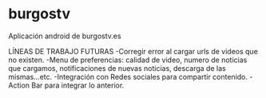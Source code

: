 burgostv
========

Aplicación android de burgostv.es

LÍNEAS DE TRABAJO FUTURAS
-Corregir error al cargar urls de videos que no existen.
-Menu de preferencias: calidad de video, numero de noticias que cargamos, notificaciones de nuevas noticias, descarga de las mismas...etc.
-Integración con Redes sociales para compartir contenido.
-Action Bar para integrar lo anterior.
